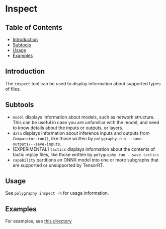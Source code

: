 # Inspect

## Table of Contents

- [Introduction](#introduction)
- [Subtools](#subtools)
- [Usage](#usage)
- [Examples](#examples)


## Introduction

The `inspect` tool can be used to display information about supported types of files.


## Subtools

- `model` displays information about models, such as network structure.
    This can be useful in case you are unfamiliar with the model, and need to know details about
    the inputs or outputs, or layers.
- `data` displays information about inference inputs and outputs from `Comparator.run()`, like those written by
    `polygraphy run --save-outputs/--save-inputs`.
- [EXPERIMENTAL] `tactics` displays information about the contents of tactic replay files, like those written by
    `polygraphy run --save-tactics`
- `capability` partitions an ONNX model into one or more subgraphs that are supported or unsupported by TensorRT.


## Usage

See `polygraphy inspect -h` for usage information.


## Examples

For examples, see [this directory](../../../examples/cli/inspect)
